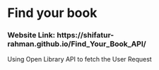 # Find your book
<h3> Website Link: https://shifatur-rahman.github.io/Find_Your_Book_API/ </h3>
<p> Using Open Library API to fetch the User Request  </p>
